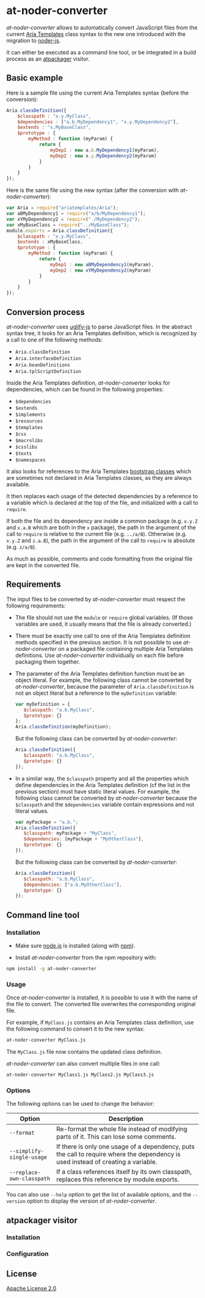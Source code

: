 # at-noder-converter

*at-noder-converter* allows to automatically convert JavaScript files from the current [Aria Templates](http://ariatemplates.com)
class syntax to the new one introduced with the migration to [noder-js](https://github.com/ariatemplates/noder).

It can either be executed as a command line tool, or be integrated in a build process as an
[atpackager](https://github.com/ariatemplates/atpackager) visitor.

## Basic example

Here is a sample file using the current Aria Templates syntax (before the conversion):

```js
Aria.classDefinition({
    $classpath : "x.y.MyClass",
    $dependencies : ["a.b.MyDependency1", "x.y.MyDependency2"],
    $extends : "x.MyBaseClass",
    $prototype : {
        myMethod : function (myParam) {
            return {
                myDep1 : new a.b.MyDependency1(myParam),
                myDep2 : new x.y.MyDependency2(myParam)
            }
        }
    }
});
```

Here is the same file using the new syntax (after the conversion with *at-noder-converter*):

```js
var Aria = require("ariatemplates/Aria");
var aBMyDependency1 = require("a/b/MyDependency1");
var xYMyDependency2 = require("./MyDependency2");
var xMyBaseClass = require("../MyBaseClass");
module.exports = Aria.classDefinition({
    $classpath : "x.y.MyClass",
    $extends : xMyBaseClass,
    $prototype : {
        myMethod : function (myParam) {
            return {
                myDep1 : new aBMyDependency1(myParam),
                myDep2 : new xYMyDependency2(myParam)
            }
        }
    }
});

```

## Conversion process

*at-noder-converter* uses [uglify-js](https://github.com/mishoo/UglifyJS2) to parse JavaScript files.
In the abstract syntax tree, it looks for an Aria Templates definition, which is recognized by
a call to one of the following methods:

* `Aria.classDefinition`
* `Aria.interfaceDefinition`
* `Aria.beanDefinitions`
* `Aria.tplScriptDefinition`

Inside the Aria Templates definition, *at-noder-converter* looks for dependencies, which can be found
in the following properties:

* `$dependencies`
* `$extends`
* `$implements`
* `$resources`
* `$templates`
* `$css`
* `$macrolibs`
* `$csslibs`
* `$texts`
* `$namespaces`

It also looks for references to the Aria Templates [bootstrap classes](at-bootstrap.js) which are sometimes
not declared in Aria Templates classes, as they are always available.

It then replaces each usage of the detected dependencies by a reference to a variable which is declared at
the top of the file, and initialized with a call to `require`.

If both the file and its dependency are inside a common package (e.g. `x.y.Z` and `x.a.B` which are both
in the `x` package), the path in the argument of the call to `require` is relative to the current file
(e.g. `../a/B`). Otherwise (e.g. `x.y.Z` and `z.a.B`), the path in the argument of the call to `require`
is absolute (e.g. `z/a/B`).

As much as possible, comments and code formatting from the original file are kept in the converted file.

## Requirements

The input files to be converted by *at-noder-converter* must respect the following requirements:

* The file should not use the `module` or `require` global variables. (If those variables are
used, it usually means that the file is already converted.)

* There must be exactly one call to one of the Aria Templates definition methods specified in the
previous section. It is not possible to use *at-noder-converter* on a packaged file containing
multiple Aria Templates definitions. Use *at-noder-converter* individually on each file before
packaging them together.

* The parameter of the Aria Templates definition function must be an object literal. For example,
the following class cannot be converted by *at-noder-converter*, because the parameter of
`Aria.classDefinition` is not an object literal but a reference to the `myDefinition` variable:

	```js
	var myDefinition = {
	   $classpath: "a.b.MyClass",
	   $prototype: {}
	};
	Aria.classDefinition(myDefinition);
	```

	But the following class can be converted by *at-noder-converter*:

	```js
	Aria.classDefinition({
	   $classpath: "a.b.MyClass",
	   $prototype: {}
	});
	```

* In a similar way, the `$classpath` property and all the properties which define dependencies
in the Aria Templates definition (cf the list in the previous section) must have static literal
values. For example, the following class cannot be converted by *at-noder-converter* because
the `$classpath` and the `$dependencies` variable contain expressions and not literal values.

	```js
	var myPackage = "a.b.";
	Aria.classDefinition({
	   $classpath: myPackage + "MyClass",
	   $dependencies: [myPackage + "MyOtherClass"],
	   $prototype: {}
	});
	```

	But the following class can be converted by *at-noder-converter*:

	```js
	Aria.classDefinition({
	   $classpath: "a.b.MyClass",
	   $dependencies: ["a.b.MyOtherClass"],
	   $prototype: {}
	});
	```

## Command line tool

### Installation

* Make sure [node.js](http://nodejs.org) is installed (along with [npm](https://www.npmjs.org/doc/README.html)).

* Install *at-noder-converter* from the npm repository with:

```sh
npm install -g at-noder-converter
```

### Usage

Once *at-noder-converter* is installed, it is possible to use it with the name of the file
to convert. The converted file overwrites the corresponding original file.

For example, if `MyClass.js` contains an Aria Templates class definition, use the following command
to convert it to the new syntax:

```sh
at-noder-converter MyClass.js
```

The `MyClass.js` file now contains the updated class definition.

*at-noder-converter* can also convert multiple files in one call:

```sh
at-noder-converter MyClass1.js MyClass2.js MyClass3.js
```

### Options

The following options can be used to change the behavior:

| Option                    | Description                                                                                                                       |
|---------------------------|-----------------------------------------------------------------------------------------------------------------------------------|
| `--format`                | Re-format the whole file instead of modifying parts of it. This can lose some comments.                                           |
| `--simplify-single-usage` | If there is only one usage of a dependency, puts the call to require where the dependency is used instead of creating a variable. |
| `--replace-own-classpath` | If a class references itself by its own classpath, replaces this reference by module.exports.                                     |

You can also use `--help` option to get the list of available options, and the `--version` option to display the version of
*at-noder-converter*.

## atpackager visitor

### Installation



### Configuration

## License

[Apache License 2.0](http://ariatemplates.com/license)
